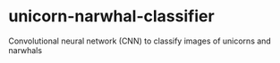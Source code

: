 # unicorn-narwhal-classifier
Convolutional neural network (CNN) to classify images of unicorns and narwhals
